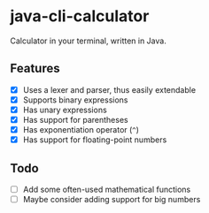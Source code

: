 # java-cli-calculator

Calculator in your terminal, written in Java.

## Features

- [x] Uses a lexer and parser, thus easily extendable
- [x] Supports binary expressions
- [x] Has unary expressions
- [x] Has support for parentheses
- [x] Has exponentiation operator (`^`)
- [x] Has support for floating-point numbers

## Todo

- [ ] Add some often-used mathematical functions
- [ ] Maybe consider adding support for big numbers
